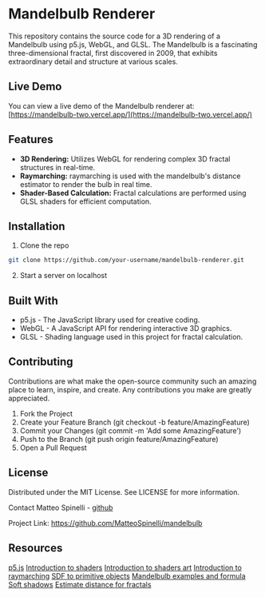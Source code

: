 # Mandelbulb Renderer

This repository contains the source code for a 3D rendering of a Mandelbulb using p5.js, WebGL, and GLSL. The Mandelbulb is a fascinating three-dimensional fractal, first discovered in 2009, that exhibits extraordinary detail and structure at various scales.

## Live Demo

You can view a live demo of the Mandelbulb renderer at: [https://mandelbulb-two.vercel.app/](https://mandelbulb-two.vercel.app/)

## Features

- **3D Rendering:** Utilizes WebGL for rendering complex 3D fractal structures in real-time.
- **Raymarching:** raymarching is used with the mandelbulb's distance estimator to render the bulb in real time.
- **Shader-Based Calculation:** Fractal calculations are performed using GLSL shaders for efficient computation.

## Installation

1. Clone the repo

```bash
git clone https://github.com/your-username/mandelbulb-renderer.git
```

2. Start a server on localhost

## Built With

- p5.js - The JavaScript library used for creative coding.
- WebGL - A JavaScript API for rendering interactive 3D graphics.
- GLSL - Shading language used in this project for fractal calculation.

## Contributing

Contributions are what make the open-source community such an amazing place to learn, inspire, and create. Any contributions you make are greatly appreciated.

1. Fork the Project
2. Create your Feature Branch (git checkout -b feature/AmazingFeature)
3. Commit your Changes (git commit -m 'Add some AmazingFeature')
4. Push to the Branch (git push origin feature/AmazingFeature)
5. Open a Pull Request

## License

Distributed under the MIT License. See LICENSE for more information.

Contact
Matteo Spinelli - [github](https://github.com/MatteoSpinelli)

Project Link: https://github.com/MatteoSpinelli/mandelbulb

## Resources

[p5.js](https://p5js.org/)
[Introduction to shaders](https://www.youtube.com/watch?v=3mfvZ-mdtZQ&list=WL&index=3)
[Introduction to shaders art](https://www.youtube.com/watch?v=f4s1h2YETNY&list=WL&index=13)
[Introduction to raymarching](https://www.youtube.com/watch?v=khblXafu7iA&list=WL&index=2)
[SDF to primitive objects](https://iquilezles.org/articles/distfunctions/)
[Mandelbulb examples and formula](https://iquilezles.org/articles/mandelbulb/)
[Soft shadows](https://iquilezles.org/articles/rmshadows/)
[Estimate distance for fractals](http://blog.hvidtfeldts.net/index.php/2011/06/distance-estimated-3d-fractals-part-i/)
